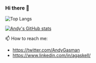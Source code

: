 ### Hi there 👋


 ![Top Langs](https://github-readme-stats.vercel.app/api/top-langs/?username=AndyGaskell&layout=compact)


[![Andy's GitHub stats](https://github-readme-stats.vercel.app/api?username=AndyGaskell)](https://github.com/anuraghazra/github-readme-stats)

📫 How to reach me: 
* https://twitter.com/AndyGasman
* https://www.linkedin.com/in/agaskell/


<!--
**AndyGaskell/AndyGaskell** is a ✨ _special_ ✨ repository because its `README.md` (this file) appears on your GitHub profile.

Here are some ideas to get you started:

- 🔭 I’m currently working on ...
- 🌱 I’m currently learning ...
- 👯 I’m looking to collaborate on ...
- 🤔 I’m looking for help with ...
- 💬 Ask me about ...
- 📫 How to reach me: ...
- 😄 Pronouns: ...
- ⚡ Fun fact: ...
-->
